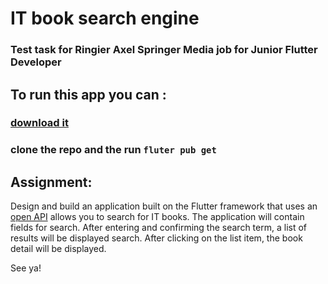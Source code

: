 # IT book search engine

### Test task for Ringier Axel Springer Media job for Junior Flutter Developer

## To run this app you can :
### [download it](https://github.com/BranislavMateas/ringier-test-task/releases)
### clone the repo and the run ```fluter pub get```

## Assignment:

Design and build an application built on the Flutter framework that uses an [open API](https://api.itbook.store/)
 allows you to search for IT books. The application will contain fields for
search. After entering and confirming the search term, a list of results will be displayed
search. After clicking on the list item, the book detail will be displayed.

See ya!